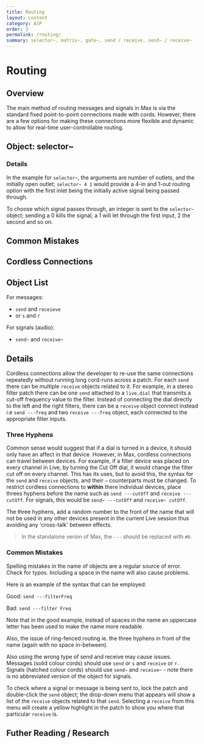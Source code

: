```yaml
---
title: Routing
layout: content
category: ASP
order: 2
permalink: /routing/
summary: selector~, matrix~, gate~, send / receive, send~ / receive~
---
```


# Routing

## Overview
The main method of routing messages and signals in Max is via the standard fixed point-to-point connections made with cords. However, there are a few options for making these connections more flexible and dynamic to allow for real-time user-controllable routing.

## Object: selector~


### Details
In the example for `selector~`, the arguments are number of outlets, and the initially open outlet; `selector~ 4 1` would provide a 4-in and 1-out routing option with the first inlet being the initially active signal being passed through.

To choose which signal passes through, an integer is sent to the `selector~` object; sending a 0 kills the signal, a 1 will let through the first input, 2 the second and so on.

## Common Mistakes

## Cordless Connections
## Object List
For messages:

* `send` and `receieve`
* or `s` and `r`

For signals (audio):

* `send~` and `receive~`


## Details
Cordless connections allow the developer to re-use the same connections repeatedly without running long cord-runs across a patch. For each `send` there can be multiple `receive` objects related to it. For example, in a stereo filter patch there can be one `send` attached to a `live.dial` that transmits a cut-off frequency value to the filter. Instead of connecting the dial directly to the left and the right filters, there can be a `receive` object connect instead i.e `send ---freq` and two `receive ---freq` object, each connected to the appropriate filter inputs.

### Three Hyphens
Common sense would suggest that if a dial is turned in a device, it should only have an affect in that device. However, in Max, cordless connections can travel between devices. For example, if a filter device was placed on every channel in Live, by turning the Cut Off dial, it would change the filter cut off on every channel. This has its uses, but to avoid this, the syntax for the `send` and `receive` objects, and their `~` counterparts must be changed. To restrict cordless connections to **within** there individual devices, place threes hyphens before the name such as `send ---cutOff` and `receive ---cutOff`. For signals, this would be `send~ ---cutOff` and `receive~ cutOff`.

The three hyphens, add a random number to the front of the name that will not be used in any other devices present in the current Live session thus avoiding any 'cross-talk' between effects.

> In the standalone verion of Max, the `---` should be replaced with `#0`.

### Common Mistakes
Spelling mistakes in the name of objects are a regular source of error. Check for typos. Including a space in the name will also cause problems.

Here is an example of the syntax that can be employed:

Good: `send ---filterFreq`

Bad: `send ---filter Freq`

Note that in the good example, instead of spaces in the name an uppercase letter has been used to make the name more readable.

Also, the issue of ring-fenced routing ie. the three hyphens in front of the name (again with no space in-between).

Also using the wrong type of send and receive may cause issues. Messages (solid colour cords) should use `send` or `s` and `receive` or `r`. Signals (hatched colour cords) should use `send~` and `receive~` - note there is no abbreviated version of the object for signals.

To check where a signal or message is being sent to, lock the patch and double-click the `send` object; the drop-down menu that appears will show a list of the `receive` objects related to that `send`. Selecting a `receive` from this menu will create a yellow highlight in the patch to show you where that particular `receive` is.


## Futher Reading / Research

